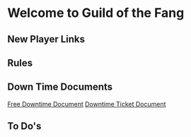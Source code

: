 # Welcome to Guild of the Fang

## New Player Links

## Rules

## Down Time Documents
[Free Downtime Document](https://jtrinh3.github.io/Guild-of-the-Fangs-Documents/downtime%20documents/free%20downtime%20document/)
[Downtime Ticket Document](https://jtrinh3.github.io/Guild-of-the-Fangs-Documents/downtime%20documents/downtime%20ticket%20document/)
## To Do's
